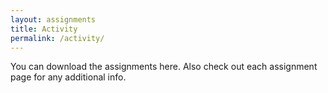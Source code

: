 ```yaml
---
layout: assignments
title: Activity
permalink: /activity/
---
```

You can download the assignments here. Also check out each assignment page for any additional info.